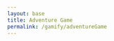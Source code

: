 ```yaml
---
layout: base
title: Adventure Game
permalink: /gamify/adventureGame
---
```


<div id="gameContainer">
    <div id="promptDropDown" class="promptDropDown" style="z-index: 9999"></div>
    <canvas id='gameCanvas'></canvas>
</div>

<script type="module">
import Game from "{{site.baseurl}}/assets/js/platformer3x/adventureGame/Game.js";
import GameLevelWater from "{{site.baseurl}}/assets/js/platformer3x/adventureGame/GameLevelWater.js";
import GameLevelDesert from "{{site.baseurl}}/assets/js/platformer3x/adventureGame/GameLevelDesert.js";
import { pythonURI, javaURI, fetchOptions } from "{{site.baseurl}}/assets/js/platformer3x/api/config.js";

// Style for instructions overlay
const instructionsStyle = `
    position: fixed;
    top: 50%;
    left: 50%;
    transform: translate(-50%, -50%);
    background: rgba(0, 0, 0, 0.9);
    color: white;
    padding: 30px;
    border-radius: 15px;
    z-index: 1000;
    max-width: 600px;
    width: 90%;
    font-family: 'Press Start 2P', cursive;
    border: 3px solid #f5c207;
    box-shadow: 0 0 20px rgba(245, 194, 7, 0.5);
`;

const instructionsHTML = `
    <h2 style="color: #f5c207; margin-bottom: 15px; text-align: center;">Welcome!</h2>
    <div style="margin-bottom: 15px;">
        <h3 style="color: #f5c207;">Controls:</h3>
        <p>• WASD - Move</p>
        <p>• E/U - Interact with NPCs</p>
        <p>• ESC - Exit mini-games</p>
    </div>
    <div style="margin-bottom: 15px;">
        <h3 style="color: #f5c207;">NPCs:</h3>
        <p>• Robot - Meteor Blaster game</p>
        <p>• R2D2 - Star Wars game</p>
        <p>• Tux/Octocat - Quizzes</p>
        <p>• Stock Guy - Stock Market</p>
        <p>• Bitcoin - Casino</p>
    </div>
    <div style="text-align: center;">
        <button id="startGameBtn" style="
            background: #f5c207;
            color: black;
            border: none;
            padding: 8px 16px;
            border-radius: 5px;
            cursor: pointer;
            font-family: 'Press Start 2P', cursive;
            font-size: 12px;
            transition: all 0.3s ease;
        ">Start Game</button>
    </div>
`;

const gameLevelClasses = [GameLevelDesert, GameLevelWater];

// Wait for DOM to be ready before manipulating it
window.addEventListener('DOMContentLoaded', () => {
    // Create the instructions overlay
    const instructionsDiv = document.createElement('div');
    instructionsDiv.setAttribute('id', 'instructionsOverlay');
    instructionsDiv.setAttribute('style', instructionsStyle);
    instructionsDiv.innerHTML = instructionsHTML;
    document.body.appendChild(instructionsDiv);

    // Web Server Environment data
    const environment = {
        path: "{{site.baseurl}}",
        pythonURI: pythonURI,
        javaURI: javaURI,
        fetchOptions: fetchOptions,
        gameContainer: document.getElementById("gameContainer"),
        gameCanvas: document.getElementById("gameCanvas"),
        instructionsStyle: instructionsStyle,
        instructionsHTML: instructionsHTML,
        gameLevelClasses: gameLevelClasses
    };

    // Only launch game after user clicks "Start Game"
    document.getElementById('startGameBtn').addEventListener('click', () => {
        document.body.removeChild(instructionsDiv);
        Game.main(environment);
    });
});
</script>